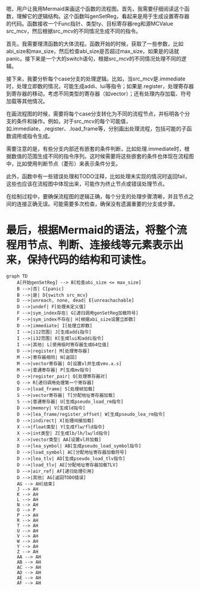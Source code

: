 嗯，用户让我用Mermaid来画这个函数的流程图。首先，我需要仔细阅读这个函数，理解它的逻辑结构。这个函数叫genSetReg，看起来是用于生成设置寄存器的代码。函数接收一个Func指针、类型ty、目标寄存器reg和源MCValue src_mcv，然后根据src_mcv的不同情况生成不同的指令。

首先，我需要理清函数的大体流程。函数开始的时候，获取了一些参数，比如abi_size和max_size，然后检查abi_size是否超过max_size，如果是的话就panic。接下来是一个大的switch语句，根据src_mcv的不同情况处理不同的逻辑。

接下来，我要分析每个case分支的处理逻辑。比如，当src_mcv是.immediate时，处理立即数的情况，可能生成addi、lui等指令；如果是.register，处理寄存器到寄存器的移动，考虑不同类型的寄存器（如vector）；还有处理内存加载、符号加载等其他情况。

在画流程图的时候，需要将每个case分支转化为不同的流程节点，并标明各个分支的条件和操作。例如，对于src_mcv的每个可能值，如.immediate、.register、.load_frame等，分别画出处理流程，包括可能的子函数调用或指令生成。

需要注意的是，有些分支内部还有嵌套的条件判断，比如处理.immediate时，根据数值的范围生成不同的指令序列。这时候需要将这些嵌套的条件也体现在流程图中，比如使用判断节点（菱形）来表示条件分支。

此外，函数中有一些错误处理和TODO注释，比如处理未实现的情况时返回fail，这些也应该在流程图中体现出来，可能作为终止节点或错误处理节点。

在绘制过程中，要确保流程图的逻辑正确，每个分支的处理步骤清晰，并且节点之间的连接正确无误。可能需要多次检查，确保没有遗漏重要的分支或步骤。

最后，根据Mermaid的语法，将整个流程用节点、判断、连接线等元素表示出来，保持代码的结构和可读性。
================================================
```mermaid
graph TD
    A[开始genSetReg] --> B[检查abi_size <= max_size]
    B -->|否| C[panic]
    B -->|是| D{switch src_mcv}
    D -->|unreach, none, dead| E[unreachachable]
    D -->|undef| F[处理未定义值]
    F -->|sym_index存在| G[递归调用genSetReg加载符号]
    F -->|sym_index不存在| H[根据abi_size设置立即数]
    D -->|immediate| I[处理立即数]
    I -->|i12范围| J[生成addi指令]
    I -->|i32范围| K[生成lui和addi指令]
    I -->|其他| L[使用临时寄存器生成64位值]
    D -->|register| M[处理寄存器]
    M -->|寄存器相同| N[返回]
    M -->|vector寄存器| O[设置vl并生成vmv.x.s]
    M -->|普通寄存器| P[生成mv指令]
    D -->|register_pair| Q[处理寄存器对]
    Q --> R[递归调用处理第一个寄存器]
    D -->|load_frame| S[处理帧加载]
    S -->|vector寄存器| T[分配地址寄存器加载]
    S -->|普通寄存器| U[生成pseudo_load_rm指令]
    D -->|memory| V[生成ld指令]
    D -->|lea_frame/register_offset| W[生成pseudo_lea_rm指令]
    D -->|indirect| X[处理间接加载]
    X -->|float类型| Y[生成flw/fld指令]
    X -->|int类型| Z[生成lb/lh/lw/ld指令]
    X -->|vector类型| AA[设置vl并加载]
    D -->|lea_symbol| AB[生成pseudo_load_symbol指令]
    D -->|load_symbol| AC[分配地址寄存器加载符号]
    D -->|lea_tlv| AD[生成pseudo_load_tlv指令]
    D -->|load_tlv| AE[分配地址寄存器加载TLV]
    D -->|air_ref| AF[递归处理引用]
    D -->|其他| AG[返回TODO错误]
    AG --> AH[结束]
    J --> AH
    K --> AH
    L --> AH
    N --> AH
    O --> P
    P --> AH
    R --> AH
    T --> AH
    U --> AH
    V --> AH
    W --> AH
    Y --> AH
    Z --> AH
    AA --> AH
    AB --> AH
    AC --> AH
    AD --> AH
    AE --> AH
    AF --> AH
```